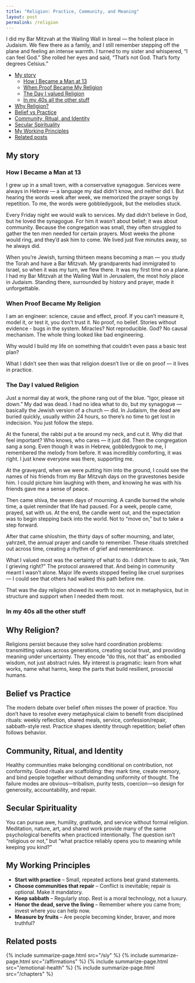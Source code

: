 ```yaml
---
title: "Religion: Practice, Community, and Meaning"
layout: post
permalink: /religion
---
```


I did my Bar Mitzvah at the Wailing Wall in Isreal — the holiest place in Judaism. We flew there as a family, and I still remember stepping off the plane and feeling an intense warmth. I turned to my sister and whispered, “I can feel God.” She rolled her eyes and said, “That’s not God. That’s forty degrees Celsius.”

<!-- prettier-ignore-start -->
<!-- vim-markdown-toc-start -->

- [My story](#my-story)
  - [How I Became a Man at 13](#how-i-became-a-man-at-13)
  - [When Proof Became My Religion](#when-proof-became-my-religion)
  - [The Day I valued Religion](#the-day-i-valued-religion)
  - [In my 40s all the other stuff](#in-my-40s-all-the-other-stuff)
- [Why Religion?](#why-religion)
- [Belief vs Practice](#belief-vs-practice)
- [Community, Ritual, and Identity](#community-ritual-and-identity)
- [Secular Spirituality](#secular-spirituality)
- [My Working Principles](#my-working-principles)
- [Related posts](#related-posts)

<!-- vim-markdown-toc-end -->
<!-- prettier-ignore-end -->

## My story

### How I Became a Man at 13

I grew up in a small town, with a conservative synagogue. Services were always in Hebrew — a language my dad didn’t know, and neither did I. But hearing the words week after week, we memorized the prayer songs by repetition. To me, the words were gobbledygook, but the melodies stuck.

Every Friday night we would walk to services. My dad didn’t believe in God, but he loved the synagogue. For him it wasn’t about belief; it was about community. Because the congregation was small, they often struggled to gather the ten men needed for certain prayers. Most weeks the phone would ring, and they’d ask him to come. We lived just five minutes away, so he always did.

When you’re Jewish, turning thirteen means becoming a man — you study the Torah and have a Bar Mitzvah. My grandparents had immigrated to Israel, so when it was my turn, we flew there. It was my first time on a plane. I had my Bar Mitzvah at the Wailing Wall in Jerusalem, the most holy place in Judaism. Standing there, surrounded by history and prayer, made it unforgettable.

### When Proof Became My Religion

I am an engineer: science, cause and effect, proof. If you can’t measure it, model it, or test it, you don’t trust it. No proof, no belief. Stories without evidence - bugs in the system. Miracles? Not reproducible. God? No causal mechanism. The whole thing looked like bad engineering.

Why would I build my life on something that couldn’t even pass a basic test plan?

What I didn’t see then was that religion doesn’t live or die on proof — it lives in practice.

### The Day I valued Religion

Just a normal day at work, the phone rang out of the blue. “Igor, please sit down.” My dad was dead. I had no idea what to do, but my synagogue — basically the Jewish version of a church — did. In Judaism, the dead are buried quickly, usually within 24 hours, so there’s no time to get lost in indecision. You just follow the steps.

At the funeral, the rabbi put a tie around my neck, and cut it. Why did that feel important? Who knows, who cares — it just did. Then the congregation sang a song. Even though it was in Hebrew, gobbledygook to me, I remembered the melody from before. It was incredibly comforting, it was right. I just knew everyone was there, supporting me.

At the graveyard, when we were putting him into the ground, I could see the names of his friends from my Bar Mitzvah days on the gravestones beside him. I could picture him laughing with them, and knowing he was with his friends gave me a sense of peace.

Then came shiva, the seven days of mourning. A candle burned the whole time, a quiet reminder that life had paused. For a week, people came, prayed, sat with us. At the end, the candle went out, and the expectation was to begin stepping back into the world. Not to “move on,” but to take a step forward.

After that came shloshim, the thirty days of softer mourning, and later, yahrzeit, the annual prayer and candle to remember. These rituals stretched out across time, creating a rhythm of grief and remembrance.

What I valued most was the certainty of what to do. I didn’t have to ask, “Am I grieving right?” The protocol answered that. And being in community meant I wasn’t alone. Major life events stopped feeling like cruel surprises — I could see that others had walked this path before me.

That was the day religion showed its worth to me: not in metaphysics, but in structure and support when I needed them most.

### In my 40s all the other stuff

## Why Religion?

Religions persist because they solve hard coordination problems: transmitting values across generations, creating social trust, and providing meaning under uncertainty. They encode “do this, not that” as embodied wisdom, not just abstract rules. My interest is pragmatic: learn from what works, name what harms, keep the parts that build resilient, prosocial humans.

## Belief vs Practice

The modern debate over belief often misses the power of practice. You don’t have to resolve every metaphysical claim to benefit from disciplined rituals: weekly reflection, shared meals, service, confession/repair, sabbath-style rest. Practice shapes identity through repetition; belief often follows behavior.

## Community, Ritual, and Identity

Healthy communities make belonging conditional on contribution, not conformity. Good rituals are scaffolding: they mark time, create memory, and bind people together without demanding uniformity of thought. The failure modes are obvious—tribalism, purity tests, coercion—so design for generosity, accountability, and repair.

## Secular Spirituality

You can pursue awe, humility, gratitude, and service without formal religion. Meditation, nature, art, and shared work provide many of the same psychological benefits when practiced intentionally. The question isn’t “religious or not,” but “what practice reliably opens you to meaning while keeping you kind?”

## My Working Principles

- **Start with practice** – Small, repeated actions beat grand statements.
- **Choose communities that repair** – Conflict is inevitable; repair is optional. Make it mandatory.
- **Keep sabbath** – Regularly stop. Rest is a moral technology, not a luxury.
- **Honor the dead, serve the living** – Remember where you came from; invest where you can help now.
- **Measure by fruits** – Are people becoming kinder, braver, and more truthful?

## Related posts

{% include summarize-page.html src="/siy" %}
{% include summarize-page.html src="/affirmations" %}
{% include summarize-page.html src="/emotional-health" %}
{% include summarize-page.html src="/chapters" %}
